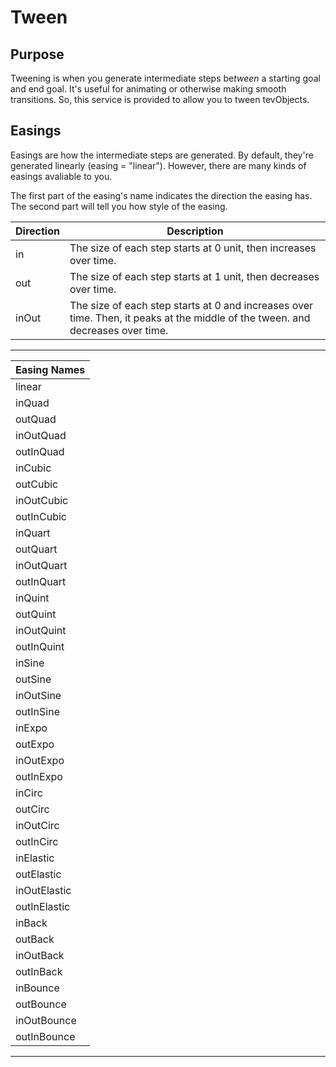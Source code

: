 # Tween

## Purpose

Tweening is when you generate intermediate steps be*tween* a starting goal and end goal. It's useful for animating or otherwise making smooth transitions. So, this service is provided to allow you to tween tevObjects.

## Easings

Easings are how the intermediate steps are generated. By default, they're generated linearly (easing = "linear"). However, there are many kinds of easings avaliable to you.

The first part of the easing's name indicates the direction the easing has. The second part will tell you how style of the easing.

| Direction | Description
| --- | --- |
| in | The size of each step starts at 0 unit, then increases over time.
| out  | The size of each step starts at 1 unit, then decreases over time.
| inOut | The size of each step starts at 0 and increases over time. Then, it peaks at the middle of the tween. and decreases over time.

---

|Easing Names
|---|
|linear
|inQuad
|outQuad
|inOutQuad
|outInQuad
|inCubic
|outCubic
|inOutCubic
|outInCubic
|inQuart
|outQuart
|inOutQuart
|outInQuart
|inQuint
|outQuint
|inOutQuint
|outInQuint
|inSine
|outSine
|inOutSine
|outInSine
|inExpo
|outExpo
|inOutExpo
|outInExpo
|inCirc
|outCirc
|inOutCirc
|outInCirc
|inElastic
|outElastic
|inOutElastic
|outInElastic
|inBack
|outBack
|inOutBack
|outInBack
|inBounce
|outBounce
|inOutBounce
|outInBounce
---
